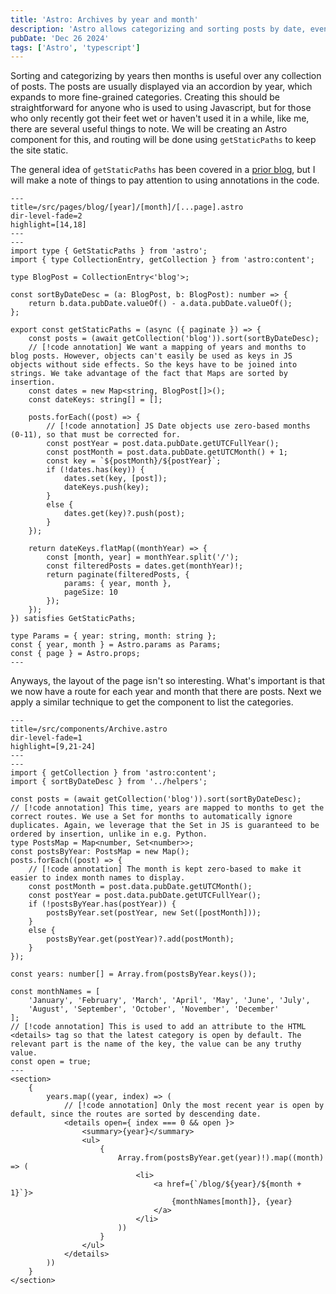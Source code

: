 ```yaml
---
title: 'Astro: Archives by year and month'
description: 'Astro allows categorizing and sorting posts by date, even without client-side Javascript.'
pubDate: 'Dec 26 2024'
tags: ['Astro', 'typescript']
---
```

Sorting and categorizing by years then months is useful over any collection of posts. The posts are usually displayed via an accordion by year, which expands to more fine-grained categories. Creating this should be straightforward for anyone who is used to using Javascript, but for those who only recently got their feet wet or haven't used it in a while, like me, there are several useful things to note. We will be creating an Astro component for this, and routing will be done using `getStaticPaths` to keep the site static.

The general idea of `getStaticPaths` has been covered in a [prior blog](/blog/2024-12-24-astro-dynamic-routes-with-params-and-pagination/), but I will make a note of things to pay attention to using annotations in the code.

```astro meta=---;
---
title=/src/pages/blog/[year]/[month]/[...page].astro
dir-level-fade=2
highlight=[14,18]
---
---
import type { GetStaticPaths } from 'astro';
import { type CollectionEntry, getCollection } from 'astro:content';

type BlogPost = CollectionEntry<'blog'>;

const sortByDateDesc = (a: BlogPost, b: BlogPost): number => {
    return b.data.pubDate.valueOf() - a.data.pubDate.valueOf();
};

export const getStaticPaths = (async ({ paginate }) => {
	const posts = (await getCollection('blog')).sort(sortByDateDesc);
    // [!code annotation] We want a mapping of years and months to blog posts. However, objects can't easily be used as keys in JS objects without side effects. So the keys have to be joined into strings. We take advantage of the fact that Maps are sorted by insertion. 
    const dates = new Map<string, BlogPost[]>();
    const dateKeys: string[] = [];

    posts.forEach((post) => {
        // [!code annotation] JS Date objects use zero-based months (0-11), so that must be corrected for. 
        const postYear = post.data.pubDate.getUTCFullYear();
        const postMonth = post.data.pubDate.getUTCMonth() + 1;
        const key = `${postMonth}/${postYear}`;
        if (!dates.has(key)) {
            dates.set(key, [post]);
            dateKeys.push(key);
        }
        else {
            dates.get(key)?.push(post);
        }
    });

    return dateKeys.flatMap((monthYear) => {
        const [month, year] = monthYear.split('/');
        const filteredPosts = dates.get(monthYear)!;
        return paginate(filteredPosts, {
            params: { year, month },
            pageSize: 10
        });
    });
}) satisfies GetStaticPaths;

type Params = { year: string, month: string };
const { year, month } = Astro.params as Params;
const { page } = Astro.props;
---
```

Anyways, the layout of the page isn't so interesting. What's important is that we now have a route for each year and month that there are posts. Next we apply a similar technique to get the component to list the categories.

```astro meta=---;
---
title=/src/components/Archive.astro
dir-level-fade=1
highlight=[9,21-24]
---
---
import { getCollection } from 'astro:content';
import { sortByDateDesc } from '../helpers';

const posts = (await getCollection('blog')).sort(sortByDateDesc);
// [!code annotation] This time, years are mapped to months to get the correct routes. We use a Set for months to automatically ignore duplicates. Again, we leverage that the Set in JS is guaranteed to be ordered by insertion, unlike in e.g. Python. 
type PostsMap = Map<number, Set<number>>;
const postsByYear: PostsMap = new Map();
posts.forEach((post) => {
    // [!code annotation] The month is kept zero-based to make it easier to index month names to display. 
    const postMonth = post.data.pubDate.getUTCMonth();
    const postYear = post.data.pubDate.getUTCFullYear();
    if (!postsByYear.has(postYear)) {
        postsByYear.set(postYear, new Set([postMonth]));
    }
    else {
        postsByYear.get(postYear)?.add(postMonth);
    }
});

const years: number[] = Array.from(postsByYear.keys());

const monthNames = [
    'January', 'February', 'March', 'April', 'May', 'June', 'July', 
    'August', 'September', 'October', 'November', 'December'
];
// [!code annotation] This is used to add an attribute to the HTML <details> tag so that the latest category is open by default. The relevant part is the name of the key, the value can be any truthy value. 
const open = true;
---
<section>
    {
        years.map((year, index) => (
            // [!code annotation] Only the most recent year is open by default, since the routes are sorted by descending date. 
            <details open={ index === 0 && open }>
                <summary>{year}</summary>
                <ul>
                    {
                        Array.from(postsByYear.get(year)!).map((month) => (
                            <li>
                                <a href={`/blog/${year}/${month + 1}`}>
                                    {monthNames[month]}, {year}
                                </a>
                            </li>
                        ))
                    }
                </ul>
            </details>
        ))
    }
</section>
```